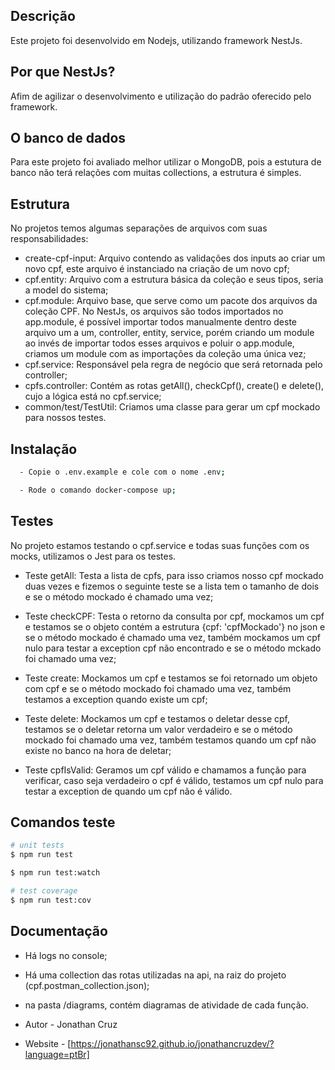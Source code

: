 ## Descrição

Este projeto foi desenvolvido em Nodejs, utilizando framework NestJs.

## Por que NestJs?

Afim de agilizar o desenvolvimento e utilização do padrão oferecido pelo framework.

## O banco de dados

Para este projeto foi avaliado melhor utilizar o MongoDB, pois a estutura de banco não terá relações com muitas collections, a estrutura é simples.

## Estrutura

No projetos temos algumas separações de arquivos com suas responsabilidades:

- create-cpf-input: Arquivo contendo as validações dos inputs ao criar um novo cpf, este arquivo é instanciado na criação de um novo cpf;
- cpf.entity: Arquivo com a estrutura básica da coleção e seus tipos, seria a model do sistema;
- cpf.module: Arquivo base, que serve como um pacote dos arquivos da coleção CPF. No NestJs, os arquivos são todos importados no app.module, é possível importar todos manualmente dentro deste arquivo um a um, controller, entity, service, porém criando um module ao invés de importar todos esses arquivos e poluir o app.module, criamos um module com as importações da coleção uma única vez;
- cpf.service: Responsável pela regra de negócio que será retornada pelo controller;
- cpfs.controller: Contém as rotas getAll(), checkCpf(), create() e delete(), cujo a lógica está no cpf.service;
- common/test/TestUtil: Criamos uma classe para gerar um cpf mockado para nossos testes.

## Instalação

```bash 
  - Copie o .env.example e cole com o nome .env;
```
```bash 
  - Rode o comando docker-compose up;
```
## Testes

No projeto estamos testando o cpf.service e todas suas funções com os mocks, utilizamos o Jest para os testes.

- Teste getAll: Testa a lista de cpfs, para isso criamos nosso cpf mockado duas vezes e fizemos o seguinte teste se a lista tem o tamanho de dois e se o método mockado é chamado uma vez;

- Teste checkCPF: Testa o retorno da consulta por cpf, mockamos um cpf e testamos se o objeto contém a estrutura {cpf: 'cpfMockado'} no json e se o método mockado é chamado uma vez, também mockamos um cpf nulo para testar a exception cpf não encontrado e se o método mckado foi chamado uma vez;

- Teste create: Mockamos um cpf e testamos se foi retornado um objeto com cpf e se o método mockado foi chamado uma vez, também testamos a exception quando existe um cpf;

- Teste delete: Mockamos um cpf e testamos o deletar desse cpf, testamos se o deletar retorna um valor verdadeiro e se o método mockado foi chamado uma vez, também testamos quando um cpf não existe no banco na hora de deletar;

- Teste cpfIsValid: Geramos um cpf válido e chamamos a função para verificar, caso seja verdadeiro o cpf é válido, testamos um cpf nulo para testar a exception de quando um cpf não é válido.

## Comandos teste
```bash
# unit tests
$ npm run test

$ npm run test:watch

# test coverage
$ npm run test:cov
```
## Documentação

- Há logs no console;
- Há uma collection das rotas utilizadas na api, na raiz do projeto (cpf.postman_collection.json);
- na pasta /diagrams, contém diagramas de atividade de cada função.

- Autor - Jonathan Cruz
- Website - [https://jonathansc92.github.io/jonathancruzdev/?language=ptBr]

